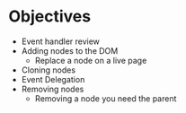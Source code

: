 # Objectives

- Event handler review
- Adding nodes to the DOM
	- Replace a node on a live page
- Cloning nodes
- Event Delegation
- Removing nodes
	- Removing a node you need the parent

